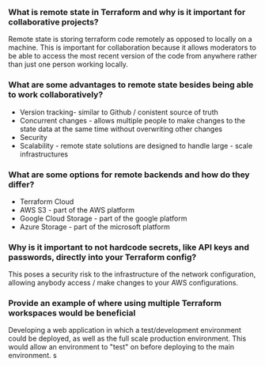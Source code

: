​
### What is remote state in Terraform and why is it important for collaborative projects?

Remote state is storing terraform code remotely as opposed to locally on a machine. This is important for collaboration because it allows moderators to be able to access the most recent version of the code from anywhere rather than just one person working locally. 
​
### What are some advantages to remote state besides being able to work collaboratively?

- Version tracking- similar to Github / conistent source of truth
- Concurrent changes - allows multiple people to make changes to the state data at the same time without overwriting other changes
- Security 
- Scalability - remote state solutions are designed to handle large - scale infrastructures

### What are some options for remote backends and how do they differ?
- Terraform Cloud 
- AWS S3 - part of the AWS platform
- Google Cloud Storage - part of the google platform
- Azure Storage - part of the microsoft platform
​
### Why is it important to not hardcode secrets, like API keys and passwords, directly into your Terraform config?

This poses a security risk to the infrastructure of the network configuration, allowing anybody access / make changes to your AWS configurations.
​
### Provide an example of where using multiple Terraform workspaces would be beneficial

Developing a web application in which a test/development environment could be deployed,  as well as the full scale production environment. This would allow an environment to "test" on before deploying to the main environment. s